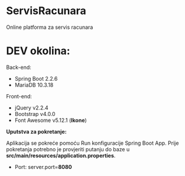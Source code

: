 # ServisRacunara

Online platforma za servis racunara

# DEV okolina:  

Back-end:
- Spring Boot 2.2.6
- MariaDB 10.3.18

Front-end:
- jQuery v2.2.4
- Bootstrap v4.0.0
- Font Awesome v5.12.1 (**Ikone**)

**Uputstva za pokretanje:**  

Aplikacija se pokreće pomoću Run konfiguracije Spring Boot App. Prije pokretanja potrebno je provjeriti putanju do baze u **src/main/resources/application.properties**.
 - Port: server.port=**8080**